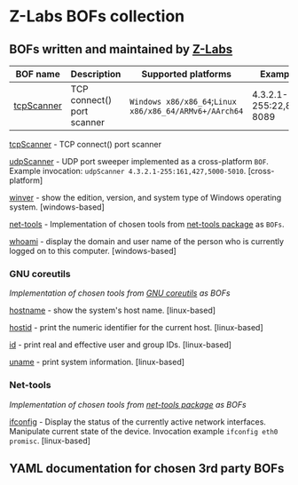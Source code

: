 # Z-Labs BOFs collection

## BOFs written and maintained by [Z-Labs](https://z-labs.eu/)

| BOF name  | Description | Supported platforms | Example invoation
| ------------- | ------------- | -------------- | ------------------ |
| [tcpScanner](src/tcpScanner.zig)  | TCP connect() port scanner  | `Windows x86/x86_64`;`Linux x86/x86_64/ARMv6+/AArch64` | 4.3.2.1-255:22,80,443,8080-8089 |

[tcpScanner](src/tcpScanner.zig) - TCP connect() port scanner

[udpScanner](src/udpScanner.zig) - UDP port sweeper implemented as a cross-platform `BOF`. Example invocation: `udpScanner 4.3.2.1-255:161,427,5000-5010`. [cross-platform]

[winver](src/wWinver.zig) - show the edition, version, and system type of Windows operating system. [windows-based]

[net-tools](src/net-tools/) - Implementation of chosen tools from [net-tools package](https://salsa.debian.org/debian/net-tools) as `BOFs`.

[whoami](src/wWhoami.zig) - display the domain and user name of the person who is currently logged on to this computer. [windows-based]


### GNU coreutils

*Implementation of chosen tools from [GNU coreutils](http://git.savannah.gnu.org/gitweb/?p=coreutils.git) as BOFs*

[hostname](src/coreutils/hostname.zig) - show the system's host name. [linux-based]

[hostid](src/coreutils/hostid.zig) - print the numeric identifier for the current host. [linux-based]

[id](src/coreutils/id.zig) - print real and effective user and group IDs. [linux-based]

[uname](src/coreutils/uname.zig) - print system information. [linux-based]

### Net-tools

*Implementation of chosen tools from [net-tools package](https://salsa.debian.org/debian/net-tools) as BOFs*

[ifconfig](src/net-tools/ifconfig.zig) - Display the status of the currently active network interfaces. Manipulate current state of the device. Invocation example `ifconfig eth0 promisc`. [linux-based]

## YAML documentation for chosen 3rd party BOFs
